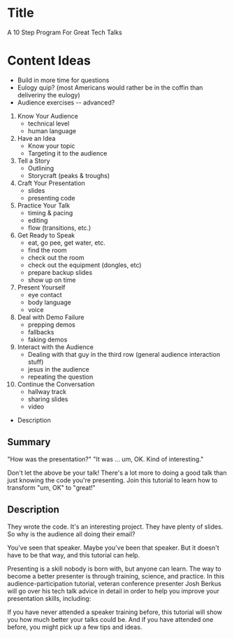 # Title

A 10 Step Program For Great Tech Talks

# Content Ideas

* Build in more time for questions
* Eulogy quip? (most Americans would rather be in the coffin than deliveriny the eulogy)
* Audience exercises -- advanced?

1. Know Your Audience
    * technical level
    * human language
2. Have an Idea
    * Know your topic
    * Targeting it to the audience
3. Tell a Story
    * Outlining
    * Storycraft (peaks & troughs)
4. Craft Your Presentation
    * slides
    * presenting code
5. Practice Your Talk
    * timing & pacing
    * editing
    * flow (transitions, etc.)
6. Get Ready to Speak
    * eat, go pee, get water, etc.
    * find the room
    * check out the room
    * check out the equipment (dongles, etc)
    * prepare backup slides
    * show up on time
7. Present Yourself
    * eye contact
    * body language
    * voice
8. Deal with Demo Failure
    * prepping demos
    * fallbacks
    * faking demos
9. Interact with the Audience
    * Dealing with that guy in the third row (general audience interaction stuff)
    * jesus in the audience
    * repeating the question
10. Continue the Conversation
    * hallway track
    * sharing slides
    * video

* Description

## Summary

"How was the presentation?"
"It was ... um, OK. Kind of interesting."

Don't let the above be your talk!  There's a lot more to doing a
good talk than just knowing the code you're presenting.  Join this
tutorial to learn how to transform "um, OK" to "great!"

## Description

They wrote the code.  It's an interesting project.  They have plenty of
slides.  So why is the audience all doing their email?

You've seen that speaker.  Maybe you've been that speaker.  But it
doesn't have to be that way, and this tutorial can help.

Presenting is a skill nobody is born with, but anyone can learn. The way
to become a better presenter is through training, science, and practice.
 In this audience-participation tutorial, veteran conference presenter
Josh Berkus will go over his tech talk advice in detail in order to help
you improve your presentation skills, including:

If you have never attended a speaker training before, this tutorial will
show you how much better your talks could be.  And if you have attended
one before, you might pick up a few tips and ideas.
